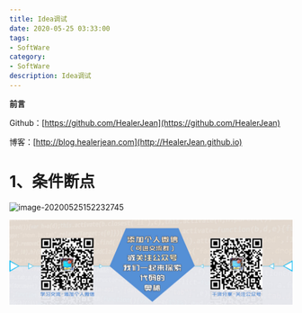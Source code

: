 ```yaml
---
title: Idea调试
date: 2020-05-25 03:33:00
tags: 
- SoftWare
category: 
- SoftWare
description: Idea调试
---
```


**前言**     

 Github：[https://github.com/HealerJean](https://github.com/HealerJean)         

 博客：[http://blog.healerjean.com](http://HealerJean.github.io)          









# 1、条件断点



![image-20200525152232745](D:\study\HealerJean.github.io\blogImages\image-20200525152232745.png)









































![ContactAuthor](https://raw.githubusercontent.com/HealerJean/HealerJean.github.io/master/assets/img/artical_bottom.jpg)





<link rel="stylesheet" href="https://unpkg.com/gitalk/dist/gitalk.css">

<script src="https://unpkg.com/gitalk@latest/dist/gitalk.min.js"></script> 
<div id="gitalk-container"></div>    
 <script type="text/javascript">
    var gitalk = new Gitalk({
		clientID: `1d164cd85549874d0e3a`,
		clientSecret: `527c3d223d1e6608953e835b547061037d140355`,
		repo: `HealerJean.github.io`,
		owner: 'HealerJean',
		admin: ['HealerJean'],
		id: '4GwlPH6zMhcjNf82',
    });
    gitalk.render('gitalk-container');
</script> 

